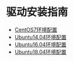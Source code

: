 

# 驱动安装指南

- [CentOS7环境配置](ai/gpu/operation/centos7_cuda)
- [Ubuntu14.04环境配置](ai/gpu/operation/ubuntu14_cuda)
- [Ubuntu16.04环境配置](ai/gpu/operation/ubuntu16_cuda)
- [Ubuntu18.04环境配置](ai/gpu/operation/ubuntu18_cuda)
